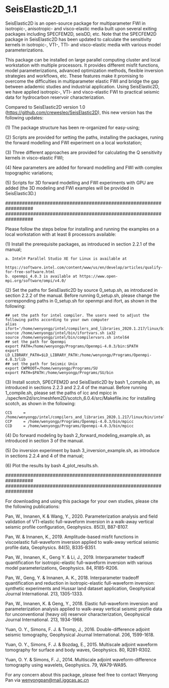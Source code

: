 # SeisElastic2D_1.1

SeisElastic2D is an open-source package for multiparameter FWI in isotropic-, anisotropic- and visco-elastic media built upon several exiting packages including SPECFEM2D, seisDD, etc. Note that the SPECFEM2D package in SeisElastic2D has been updated to calculate the sensitivity kernels in isotropic-, VTI-, TTI- and visco-elastic media with various model parameterizations.

This package can be installed on large parallel computing cluster and local workstation with multiple processors. It provides different misfit functions, model parameterizations, advanced optimization methods, flexible inversion strategies and workflows, etc.  These features make it promising to overcome the difficulties in multiparameter elastic FWI and bridge the gap between adademic studies and industrial application. Using SeisElastic2D, we have applied isotropic-, VTI- and visco-elastic FWI to practical seismic data for hydrocarbon reservoir characterization.

Compared to SeisElastic2D version 1.0 (https://github.com/crewesleo/SeisElastic2D), this new version has the following updates:

(1) The package structure has been re-organized for easy-using;

(2) Scripts are provided for setting the paths, installing the packages, runing the forward modelling and FWI experiment on a local workstation;

(3) Three different approaches are provided for calculating the Q sensitivity kernels in visco-elastic FWI;

(4) New parameters are added for forward modelling and FWI with complex topographic variations;

(5) Scripts for 3D forward modelling and FWI experiments with GPU are added (the 3D modeling and FWI examples will be provided in SeisElastic3D.)

##################################################################
##################################################################

Please follow the steps below for installing and running the examples on a local workstation with at least 8 processors available:

(1) Install the prerequisite packages, as introduced in section 2.2.1 of the manual;
    
    a. Intel® Parallel Studio XE for Linux is available at
       https://software.intel.com/content/www/us/en/develop/articles/qualify-for-free-software.html
    b. openmpi_4.0.3 is available at https://www.open-mpi.org/software/ompi/v4.0/

(2) Set the paths for SeisElastic2D by source 0_setup.sh, as introduced in section 2.2.2 of the manual. 
    Before running 0_setup.sh, please change the corresponding paths in 0_setup.sh for openmpi and ifort, as shown in the following:
    
    ## set the path for intel compiler. The users need to adjust the following paths according to your own computer
    alias ifort='/home/wenyongp/intel/compilers_and_libraries_2020.1.217/linux/bin/intel64/ifort'
    source /home/wenyongp/intel/bin/ifortvars.sh ia32
    source /home/wenyongp/intel/bin/compilervars.sh intel64
    ## set the path for Openmpi
    export PATH=/home/wenyongp/Programs/Openmpi-4.0.3/bin:$PATH
    export LD_LIBRARY_PATH=$LD_LIBRARY_PATH:/home/wenyongp/Programs/Openmpi-4.0.3/lib
    ## set the path for Seismic Unix
    export CWPROOT=/home/wenyongp/Programs/SU
    export PATH=$PATH:/home/wenyongp/Programs/SU/bin

(3) Install scotch, SPECFEM2D and SeisElastic2D by bash 1_compile.sh, as introduced in sections 2.2.3 and 2.2.4 of the manual. Before running 1_compile.sh, please set the paths of icc and mpicc in ./specfem2d/src/meshfem2D/scotch_6.0.4/src/Makefile.inc for installing scotch, as shown in the following:

    CCS		= /home/wenyongp/intel/compilers_and_libraries_2020.1.217/linux/bin/intel64/icc
    CCP		= /home/wenyongp/Programs/Openmpi-4.0.3/bin/mpicc
    CCD		= /home/wenyongp/Programs/Openmpi-4.0.3/bin/mpicc

(4) Do forward modeling by bash 2_forward_modeling_example.sh, as introduced in section 3 of the manual.

(5) Do inversion experiment by bash 3_inversion_example.sh, as introduce in sections 2.2.4 and 4 of the manual;

(6) Plot the results by bash 4_plot_results.sh.

##################################################################
##################################################################

For downloading and using this package for your own studies, please cite the following publications:

Pan, W., Innanen, K & Wang, Y., 2020. Parameterization analysis and field validation of VTI-elastic full-waveform inversion in a walk-away vertical seismic profile configuration, Geophysics. 85(3), B87-B107.

Pan, W. & Innanen, K., 2019. Amplitude-based misfit functions in viscoelastic full-waveform inversion applied to walk-away vertical seismic profile data, Geophysics. 84(5), B335-B351.

Pan, W., Innanen, K., Geng Y. & Li, J., 2019. Interparameter tradeoff quantification for isotropic-elastic full-waveform inversion with various model parameterizations, Geophysics. 84, R185-R206.

Pan, W., Geng, Y. & Innanen, A. K., 2018. Interparameter tradeoff quantification and reduction in isotropic-elastic full-waveform inversion: synthetic experiments and Hussar land dataset application, Geophysical Journal International. 213, 1305-1333.

Pan, W., Innanen, K. & Geng, Y., 2018. Elastic full-waveform inversion and parameterization analysis applied to walk-away vertical seismic profile data for unconventional (heavy oil) reservoir characterization, Geophysical Journal International. 213, 1934-1968.

Yuan, O. Y., Simons, F. J. & Tromp, J., 2016. Double-difference adjoint seismic tomography, Geophysical Journal International. 206, 1599-1618.

Yuan, O. Y., Simons, F. J. & Bozdag, E., 2015. Multiscale adjoint waveform tomography for surface and body waves, Geophysics. 80, R281-R302.

Yuan, O. Y. & Simons, F. J., 2014. Multiscale adjoint waveform-difference tomography using wavelets, Geophysics. 79, WA79-WA95.



For any concern about this package, please feel free to contact Wenyong Pan via wenyongpan@mail.iggcas.ac.cn

